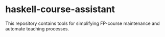 # haskell-course-assistant
This repository contains tools for simplifying FP-course maintenance and automate teaching processes. 
